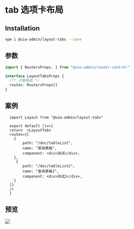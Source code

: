 tab 选项卡布局
===

## Installation

```bash
npm i @uiw-admin/layout-tabs --save
```


## 参数

```ts
import { RoutersProps, } from "@uiw-admin/router-control"

interface LayoutTabsProps {
  /** 子集路由 */ 
  routes: RoutersProps[]
}
```

## 案例

```tsx
  import Layout from "@uiw-admin/layout-tabs"

  export default ()=>{
  return  <LayoutTabs 
  routes={[
    {
        path: "/doc/tableList",
        name: "查询表格",
        component: <div>测试</div>,
    },
     {
        path: "/doc/tableList2",
        name: "查询表格2",
        component: <div>测试2</div>,
    }
  ]} 
  />
  }
```

## 预览

![](https://user-images.githubusercontent.com/49544090/150922472-e8882ecc-298a-4bad-8141-0d640fd167ff.png)